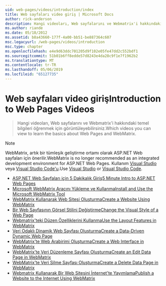 ```yaml
---
uid: web-pages/videos/introduction/index
title: Web sayfaları video giriş | Microsoft Docs
author: rick-anderson
description: Hangi videoları, Web sayfalarını ve Webmatrix'i hakkındaki temel bilgileri öğrenmek için görüntüleyebilirsiniz.
ms.author: riande
ms.date: 05/18/2012
ms.assetid: b8a43660-177f-4a00-bb51-be887364c607
msc.legacyurl: /web-pages/videos/introduction
msc.type: chapter
ms.openlocfilehash: e4e9d63ddc701205d9f102e05fe47dd2c552bdf1
ms.sourcegitcommit: 51b01b6ff8edde57d8243e4da28c9f1e7f1962b2
ms.translationtype: MT
ms.contentlocale: tr-TR
ms.lasthandoff: 05/06/2019
ms.locfileid: "65127735"
---
```

# <a name="introduction-to-web-pages-videos"></a><span data-ttu-id="80e76-103">Web sayfaları video giriş</span><span class="sxs-lookup"><span data-stu-id="80e76-103">Introduction to Web Pages Videos</span></span>

> <span data-ttu-id="80e76-104">Hangi videoları, Web sayfalarını ve Webmatrix'i hakkındaki temel bilgileri öğrenmek için görüntüleyebilirsiniz.</span><span class="sxs-lookup"><span data-stu-id="80e76-104">Which videos you can view to learn the basics about Web Pages and WebMatrix.</span></span>

> [!NOTE] 
> <span data-ttu-id="80e76-105">WebMatrix, artık bir tümleşik geliştirme ortamı olarak ASP.NET Web sayfaları için önerilir.</span><span class="sxs-lookup"><span data-stu-id="80e76-105">WebMatrix is no longer recommended as an integrated development environment for ASP.NET Web Pages.</span></span> <span data-ttu-id="80e76-106">Kullanım [Visual Studio](xref:aspnet/web-pages/overview/getting-started/program-asp-net-web-pages-in-visual-studio) veya [Visual Studio Code'u](https://code.visualstudio.com/).</span><span class="sxs-lookup"><span data-stu-id="80e76-106">Use [Visual Studio](xref:aspnet/web-pages/overview/getting-started/program-asp-net-web-pages-in-visual-studio) or [Visual Studio Code](https://code.visualstudio.com/).</span></span>

- [<span data-ttu-id="80e76-107">ASP.NET Web Sayfaları için 5 Dakikalık Giriş</span><span class="sxs-lookup"><span data-stu-id="80e76-107">5 Minute Intro to ASP.NET Web Pages</span></span>](5-minute-introduction-to-aspnet-web-pages.md)
- [<span data-ttu-id="80e76-108">Microsoft WebMatrix Aracını Yükleme ve Kullanma</span><span class="sxs-lookup"><span data-stu-id="80e76-108">Install and Use the Microsoft WebMatrix Tool</span></span>](install-and-use-the-microsoft-webmatrix-tool.md)
- [<span data-ttu-id="80e76-109">WebMatrix Kullanarak Web Sitesi Oluşturma</span><span class="sxs-lookup"><span data-stu-id="80e76-109">Create a Website Using WebMatrix</span></span>](create-a-website-using-webmatrix.md)
- [<span data-ttu-id="80e76-110">Bir Web Sayfasının Görsel Stilini Değiştirme</span><span class="sxs-lookup"><span data-stu-id="80e76-110">Change the Visual Style of a Web Page</span></span>](change-the-visual-style-of-a-web-page.md)
- [<span data-ttu-id="80e76-111">Webmatrix'teki Düzen Özelliklerini Kullanma</span><span class="sxs-lookup"><span data-stu-id="80e76-111">Use the Layout Features in WebMatrix</span></span>](use-the-layout-features-in-webmatrix.md)
- [<span data-ttu-id="80e76-112">Veri Odaklı Dinamik Web Sayfası Oluşturma</span><span class="sxs-lookup"><span data-stu-id="80e76-112">Create a Data-Driven Dynamic Web Page</span></span>](create-a-data-driven-dynamic-web-page.md)
- [<span data-ttu-id="80e76-113">WebMatrix’te Web Arabirimi Oluşturma</span><span class="sxs-lookup"><span data-stu-id="80e76-113">Create a Web Interface in WebMatrix</span></span>](create-a-web-interface-in-webmatrix.md)
- [<span data-ttu-id="80e76-114">WebMatrix’te Veri Düzenleme Sayfası Oluşturma</span><span class="sxs-lookup"><span data-stu-id="80e76-114">Create an Edit Data Page in WebMatrix</span></span>](create-an-edit-data-page-in-webmatrix.md)
- [<span data-ttu-id="80e76-115">WebMatrix’te Veri Silme Sayfası Oluşturma</span><span class="sxs-lookup"><span data-stu-id="80e76-115">Create a Delete Data Page in WebMatrix</span></span>](create-a-delete-data-page-in-webmatrix.md)
- [<span data-ttu-id="80e76-116">Webmatrix Kullanarak Bir Web Sitesini İnternet'te Yayımlama</span><span class="sxs-lookup"><span data-stu-id="80e76-116">Publish a Website to the Internet Using WebMatrix</span></span>](publish-a-website-to-the-internet-using-webmatrix.md)
